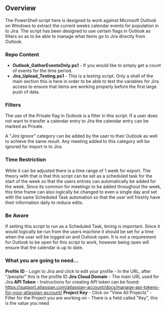 ## Overview
The PowerShell script here is designed to work against Microsoft Outlook on Windows to extract the current weeks calendar events for population in to Jira.  The script has been designed to use certain flags in Outlook as filters so as to be able to manage what items go to Jira directly from Outlook. 

### Repo Content
- **Outlook_GatherEventsOnly.ps1** - If you would like to simply get a count of events for the time period.
- **Jira_Upload_Testing.ps1** - This is a testing script.  Only a shell of the main section this is here in order to be able to test the variables for Jira access to ensure that items are working properly before the first large push of data. 

### Filters
The use of the Private flag in Outlook is a filter in this script.  If a user does not want to transfer a calendar entry to Jira the calendar entry can be marked as Private. 

A "*Jira Ignore*" category can be added by the user to their Outlook as well to achieve the same result.  Any meeting added to this category will be ignored for import in to Jira.  

### Time Restriction 
While it can be adjusted there is a time range of 1 week for export.  The theory with that is that this script can be set as a scheduled task for the start of the week so that the users entries can automatically be added for the week.  Since its common for meetings to be added throughout the week, this time frame can also logically be changed to even a single day and set with the same Scheduled Task automation so that the user will freshly have their information daily to reduce edits.  

### Be Aware
If setting this script to run as a Scheduled Task, timing is important.  Since it would logically be run from the users machine it should be set for a time when the user will be logged on and Outlook open.  It is not a requirement for Outlook to be open for this script to work, however being open will ensure that the calendar is up to date.   

### What you are going to need...
**Profile ID**
	- Login to Jira and click to edit your profile
	- In the URL, after "/people/" this is the profile ID
**Jira Cloud Domain**
	- The main URL used for Jira
**API Token**
	- Instructions for creating API token can be found: https://support.atlassian.com/atlassian-account/docs/manage-api-tokens-for-your-atlassian-account/
**Project Key**
	- Click on "View All Projects"
	- Filter for the Project you are working on
	- There is a field called "Key", this is the value you need
